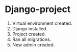 # Django-project
1. Virtual environment created.
2. Django installed.
3. Project created.
4. Ran all migrations.
5. New admin created.